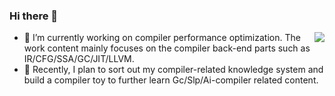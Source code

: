 ### Hi there 👋
<img align="right" src="https://github-readme-stats.vercel.app/api?username=qiechenxian&show_icons=true" />

* 🔭 I’m currently working on compiler performance optimization. The work content mainly focuses on the compiler back-end parts such as IR/CFG/SSA/GC/JIT/LLVM.
* 💬 Recently, I plan to sort out my compiler-related knowledge system and build a compiler toy to further learn Gc/Slp/Ai-compiler related content.
